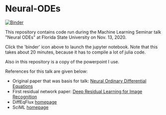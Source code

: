 # Neural-ODEs

[![Binder](https://mybinder.org/badge_logo.svg)](https://mybinder.org/v2/gh/pseastham/Neural-ODEs/HEAD?filepath=neural_ode.ipynb)

This repository contains code run during the Machine Learning Seminar talk "Neural ODEs" at Florida State University on Nov. 13, 2020.

Click the 'binder' icon above to launch the jupyter notebook. Note that this takes about 20 minutes, because it has to compile a lot of julia code.

Also in this repository is a copy of the powerpoint I use.

References for this talk are given below:
* Original paper that was basis for talk: [Neural Ordinary Differential Equations](https://arxiv.org/abs/1806.07366)
* First residual network paper: [Deep Residual Learning for Image Recognition](https://arxiv.org/abs/1512.03385)
* DiffEqFlux [homepage](https://diffeqflux.sciml.ai/dev/)
* SciML [homepage](https://sciml.ai/)
